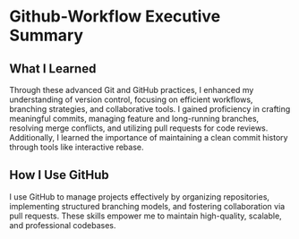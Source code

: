 # Github-Workflow Executive Summary

## What I Learned

Through these advanced Git and GitHub practices, I enhanced my understanding of version control, focusing on efficient workflows, branching strategies, and collaborative tools. I gained proficiency in crafting meaningful commits, managing feature and long-running branches, resolving merge conflicts, and utilizing pull requests for code reviews. Additionally, I learned the importance of maintaining a clean commit history through tools like interactive rebase.

## How I Use GitHub

I use GitHub to manage projects effectively by organizing repositories, implementing structured branching models, and fostering collaboration via pull requests. These skills empower me to maintain high-quality, scalable, and professional codebases.
